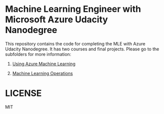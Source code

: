# Machine Learning Engineer with Microsoft Azure Udacity Nanodegree

This repository contains the code for completing the MLE with Azure Udacity Nanodegree. It has two courses and final projects. Please go to the subfolders for more information:

1. [Using Azure Machine Learning](./1_Using_Azure_Machine_Learning/README.md)

2. [Machine Learning Operations](./2_Machine_Learning_Operations/README.md)

# LICENSE

MIT